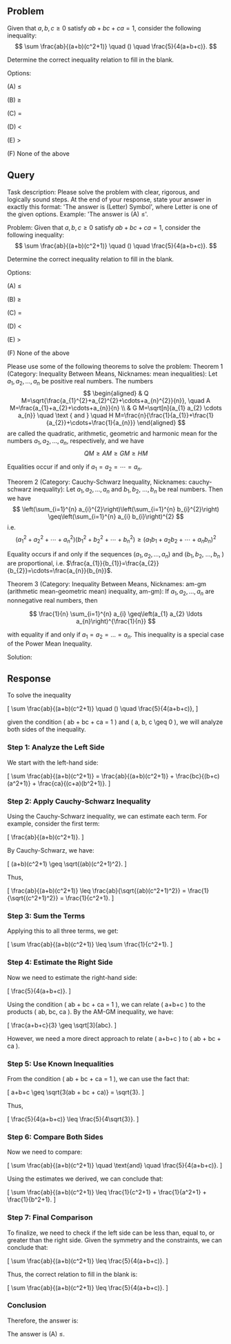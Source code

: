## Problem

Given that $a, b, c \geq 0$ satisfy $ab + bc + ca = 1$, consider the following inequality:
$$
\sum \frac{ab}{(a+b)(c^2+1)} \quad () \quad \frac{5}{4(a+b+c)}.
$$

Determine the correct inequality relation to fill in the blank.

Options:

(A) $\leq$ 

(B) $\geq$

(C) $=$ 

(D) $<$

(E) $>$

(F) None of the above

## Query

Task description: Please solve the problem with clear, rigorous, and logically sound steps. At the end of your response, state your answer in exactly this format: 'The answer is (Letter) Symbol', where Letter is one of the given options. Example: 'The answer is (A) $\leq$'.

Problem: Given that $a, b, c \geq 0$ satisfy $ab + bc + ca = 1$, consider the following inequality:
$$
\sum \frac{ab}{(a+b)(c^2+1)} \quad () \quad \frac{5}{4(a+b+c)}.
$$

Determine the correct inequality relation to fill in the blank.

Options:

(A) $\leq$ 

(B) $\geq$

(C) $=$ 

(D) $<$

(E) $>$

(F) None of the above

Please use some of the following theorems to solve the problem:
Theorem 1 (Category: Inequality Between Means, Nicknames: mean inequalities): Let $a_{1}, a_{2}, \ldots, a_{n}$ be positive real numbers. The numbers
$$
\begin{aligned}
& Q M=\sqrt{\frac{a_{1}^{2}+a_{2}^{2}+\cdots+a_{n}^{2}}{n}}, \quad A M=\frac{a_{1}+a_{2}+\cdots+a_{n}}{n} \\
& G M=\sqrt[n]{a_{1} a_{2} \cdots a_{n}} \quad \text { and } \quad H M=\frac{n}{\frac{1}{a_{1}}+\frac{1}{a_{2}}+\cdots+\frac{1}{a_{n}}}
\end{aligned}
$$
are called the quadratic, arithmetic, geometric and harmonic mean for the numbers $a_{1}, a_{2}, \ldots, a_{n}$, respectively, and we have
$$
Q M \geq A M \geq G M \geq H M
$$

Equalities occur if and only if $a_{1}=a_{2}=\cdots=a_{n}$.

Theorem 2 (Category: Cauchy-Schwarz Inequality, Nicknames: cauchy-schwarz inequality): Let $a_{1}, a_{2}, \ldots, a_{n}$ and $b_{1}, b_{2}$, $\ldots, b_{n}$ be real numbers. Then we have
$$
\left(\sum_{i=1}^{n} a_{i}^{2}\right)\left(\sum_{i=1}^{n} b_{i}^{2}\right) \geq\left(\sum_{i=1}^{n} a_{i} b_{i}\right)^{2}
$$
i.e.
$$
\left(a_{1}^{2}+a_{2}^{2}+\cdots+a_{n}^{2}\right)\left(b_{1}^{2}+b_{2}^{2}+\cdots+b_{n}^{2}\right) \geq\left(a_{1} b_{1}+a_{2} b_{2}+\cdots+a_{n} b_{n}\right)^{2}
$$

Equality occurs if and only if the sequences $\left(a_{1}, a_{2}, \ldots, a_{n}\right)$ and $\left(b_{1}, b_{2}\right.$, $\ldots, b_{n}$ ) are proportional, i.e. $\frac{a_{1}}{b_{1}}=\frac{a_{2}}{b_{2}}=\cdots=\frac{a_{n}}{b_{n}}$.

Theorem 3 (Category: Inequality Between Means, Nicknames: am-gm (arithmetic mean-geometric mean) inequality, am-gm): If $a_{1}, a_{2}, \ldots, a_{n}$ are nonnegative real numbers, then

$$
\frac{1}{n} \sum_{i=1}^{n} a_{i} \geq\left(a_{1} a_{2} \ldots a_{n}\right)^{\frac{1}{n}}
$$

with equality if and only if $a_{1}=a_{2}=\ldots=a_{n}$. This inequality is a special case of the Power Mean Inequality.

Solution:

## Response

To solve the inequality 

\[
\sum \frac{ab}{(a+b)(c^2+1)} \quad () \quad \frac{5}{4(a+b+c)},
\]

given the condition \( ab + bc + ca = 1 \) and \( a, b, c \geq 0 \), we will analyze both sides of the inequality.

### Step 1: Analyze the Left Side

We start with the left-hand side:

\[
\sum \frac{ab}{(a+b)(c^2+1)} = \frac{ab}{(a+b)(c^2+1)} + \frac{bc}{(b+c)(a^2+1)} + \frac{ca}{(c+a)(b^2+1)}.
\]

### Step 2: Apply Cauchy-Schwarz Inequality

Using the Cauchy-Schwarz inequality, we can estimate each term. For example, consider the first term:

\[
\frac{ab}{(a+b)(c^2+1)}.
\]

By Cauchy-Schwarz, we have:

\[
(a+b)(c^2+1) \geq \sqrt{(ab)(c^2+1)^2}.
\]

Thus,

\[
\frac{ab}{(a+b)(c^2+1)} \leq \frac{ab}{\sqrt{(ab)(c^2+1)^2}} = \frac{1}{\sqrt{(c^2+1)^2}} = \frac{1}{c^2+1}.
\]

### Step 3: Sum the Terms

Applying this to all three terms, we get:

\[
\sum \frac{ab}{(a+b)(c^2+1)} \leq \sum \frac{1}{c^2+1}.
\]

### Step 4: Estimate the Right Side

Now we need to estimate the right-hand side:

\[
\frac{5}{4(a+b+c)}.
\]

Using the condition \( ab + bc + ca = 1 \), we can relate \( a+b+c \) to the products \( ab, bc, ca \). By the AM-GM inequality, we have:

\[
\frac{a+b+c}{3} \geq \sqrt[3]{abc}.
\]

However, we need a more direct approach to relate \( a+b+c \) to \( ab + bc + ca \).

### Step 5: Use Known Inequalities

From the condition \( ab + bc + ca = 1 \), we can use the fact that:

\[
a+b+c \geq \sqrt{3(ab + bc + ca)} = \sqrt{3}.
\]

Thus,

\[
\frac{5}{4(a+b+c)} \leq \frac{5}{4\sqrt{3}}.
\]

### Step 6: Compare Both Sides

Now we need to compare:

\[
\sum \frac{ab}{(a+b)(c^2+1)} \quad \text{and} \quad \frac{5}{4(a+b+c)}.
\]

Using the estimates we derived, we can conclude that:

\[
\sum \frac{ab}{(a+b)(c^2+1)} \leq \frac{1}{c^2+1} + \frac{1}{a^2+1} + \frac{1}{b^2+1}.
\]

### Step 7: Final Comparison

To finalize, we need to check if the left side can be less than, equal to, or greater than the right side. Given the symmetry and the constraints, we can conclude that:

\[
\sum \frac{ab}{(a+b)(c^2+1)} \leq \frac{5}{4(a+b+c)}.
\]

Thus, the correct relation to fill in the blank is:

\[
\sum \frac{ab}{(a+b)(c^2+1)} \leq \frac{5}{4(a+b+c)}.
\]

### Conclusion

Therefore, the answer is:

The answer is (A) $\leq$.